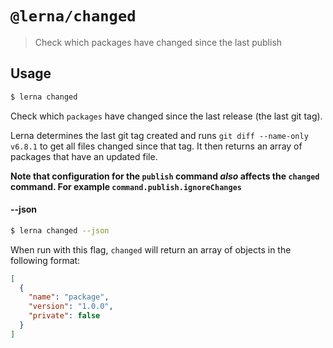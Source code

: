 # `@lerna/changed`

> Check which packages have changed since the last publish

## Usage

```sh
$ lerna changed
```

Check which `packages` have changed since the last release (the last git tag).

Lerna determines the last git tag created and runs `git diff --name-only v6.8.1` to get all files changed since that tag. It then returns an array of packages that have an updated file.

**Note that configuration for the `publish` command _also_ affects the
`changed` command. For example `command.publish.ignoreChanges`**

#### --json

```sh
$ lerna changed --json
```

When run with this flag, `changed` will return an array of objects in the following format:

```json
[
  {
    "name": "package",
    "version": "1.0.0",
    "private": false
  }
]
```

